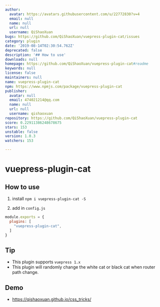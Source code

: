 ```yaml
---
author:
  avatar: https://avatars.githubusercontent.com/u/22772830?v=4
  email: null
  name: null
  url: null
  username: QiShaoXuan
bugs: https://github.com/QiShaoXuan/vuepress-plugin-cat/issues
category: plugin
date: '2019-08-14T02:30:54.762Z'
deprecated: false
description: '## How to use'
downloads: null
homepage: https://github.com/QiShaoXuan/vuepress-plugin-cat#readme
keywords: null
license: false
maintainers: null
name: vuepress-plugin-cat
npm: https://www.npmjs.com/package/vuepress-plugin-cat
publisher:
  avatar: null
  email: 474021214@qq.com
  name: null
  url: null
  username: qishaoxuan
repository: https://github.com/QiShaoXuan/vuepress-plugin-cat
score: 0.22911386248678675
stars: 153
unstable: false
version: 1.0.3
watchers: 153

---
```


# vuepress-plugin-cat

## How to use

1. install `npm i vuepress-plugin-cat -S`

2. add in `config.js`

```js
module.exports = {
  plugins: [
    "vuepress-plugin-cat",
  ]
}
```

## Tip

- This plugin supports `vuepress 1.x`
- This plugin will randomly change the white cat or black cat when router path change.

## Demo

- https://qishaoxuan.github.io/css_tricks/

